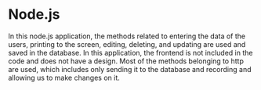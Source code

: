 # Node.js
In this node.js application, the methods related to entering the data of the users, printing to the screen, editing, deleting, and updating are used and saved in the database.
In this application, the frontend is not included in the code and does not have a design. Most of the methods belonging to http are used, which includes only sending it to the database and recording and allowing us to make changes on it.
